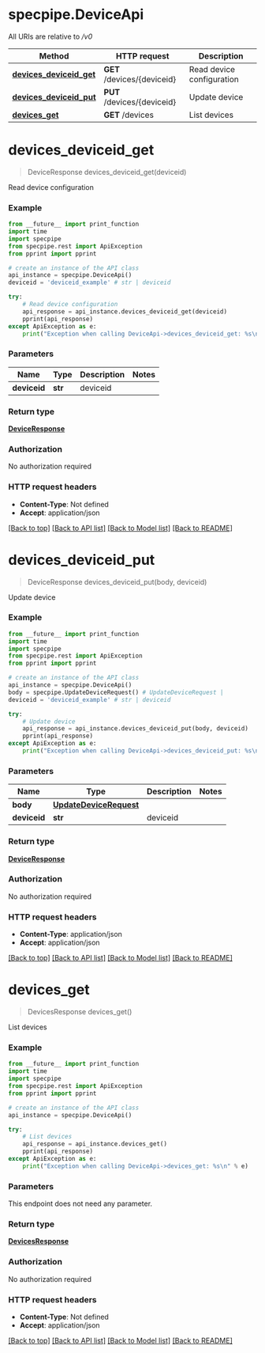 # specpipe.DeviceApi

All URIs are relative to */v0*

Method | HTTP request | Description
------------- | ------------- | -------------
[**devices_deviceid_get**](DeviceApi.md#devices_deviceid_get) | **GET** /devices/{deviceid} | Read device configuration
[**devices_deviceid_put**](DeviceApi.md#devices_deviceid_put) | **PUT** /devices/{deviceid} | Update device
[**devices_get**](DeviceApi.md#devices_get) | **GET** /devices | List devices

# **devices_deviceid_get**
> DeviceResponse devices_deviceid_get(deviceid)

Read device configuration

### Example
```python
from __future__ import print_function
import time
import specpipe
from specpipe.rest import ApiException
from pprint import pprint

# create an instance of the API class
api_instance = specpipe.DeviceApi()
deviceid = 'deviceid_example' # str | deviceid

try:
    # Read device configuration
    api_response = api_instance.devices_deviceid_get(deviceid)
    pprint(api_response)
except ApiException as e:
    print("Exception when calling DeviceApi->devices_deviceid_get: %s\n" % e)
```

### Parameters

Name | Type | Description  | Notes
------------- | ------------- | ------------- | -------------
 **deviceid** | **str**| deviceid | 

### Return type

[**DeviceResponse**](DeviceResponse.md)

### Authorization

No authorization required

### HTTP request headers

 - **Content-Type**: Not defined
 - **Accept**: application/json

[[Back to top]](#) [[Back to API list]](../README.md#documentation-for-api-endpoints) [[Back to Model list]](../README.md#documentation-for-models) [[Back to README]](../README.md)

# **devices_deviceid_put**
> DeviceResponse devices_deviceid_put(body, deviceid)

Update device

### Example
```python
from __future__ import print_function
import time
import specpipe
from specpipe.rest import ApiException
from pprint import pprint

# create an instance of the API class
api_instance = specpipe.DeviceApi()
body = specpipe.UpdateDeviceRequest() # UpdateDeviceRequest | 
deviceid = 'deviceid_example' # str | deviceid

try:
    # Update device
    api_response = api_instance.devices_deviceid_put(body, deviceid)
    pprint(api_response)
except ApiException as e:
    print("Exception when calling DeviceApi->devices_deviceid_put: %s\n" % e)
```

### Parameters

Name | Type | Description  | Notes
------------- | ------------- | ------------- | -------------
 **body** | [**UpdateDeviceRequest**](UpdateDeviceRequest.md)|  | 
 **deviceid** | **str**| deviceid | 

### Return type

[**DeviceResponse**](DeviceResponse.md)

### Authorization

No authorization required

### HTTP request headers

 - **Content-Type**: application/json
 - **Accept**: application/json

[[Back to top]](#) [[Back to API list]](../README.md#documentation-for-api-endpoints) [[Back to Model list]](../README.md#documentation-for-models) [[Back to README]](../README.md)

# **devices_get**
> DevicesResponse devices_get()

List devices

### Example
```python
from __future__ import print_function
import time
import specpipe
from specpipe.rest import ApiException
from pprint import pprint

# create an instance of the API class
api_instance = specpipe.DeviceApi()

try:
    # List devices
    api_response = api_instance.devices_get()
    pprint(api_response)
except ApiException as e:
    print("Exception when calling DeviceApi->devices_get: %s\n" % e)
```

### Parameters
This endpoint does not need any parameter.

### Return type

[**DevicesResponse**](DevicesResponse.md)

### Authorization

No authorization required

### HTTP request headers

 - **Content-Type**: Not defined
 - **Accept**: application/json

[[Back to top]](#) [[Back to API list]](../README.md#documentation-for-api-endpoints) [[Back to Model list]](../README.md#documentation-for-models) [[Back to README]](../README.md)

